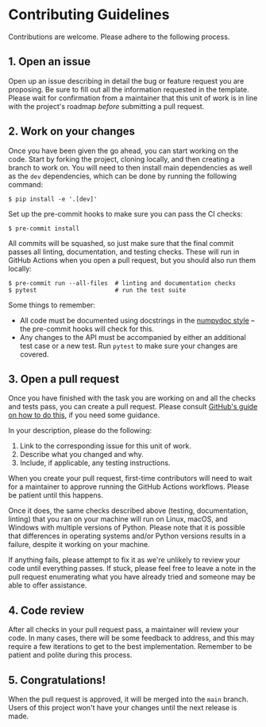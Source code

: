# Contributing Guidelines

Contributions are welcome. Please adhere to the following process.

## 1. Open an issue
Open up an issue describing in detail the bug or feature request you are proposing. Be sure to fill out all the information requested in the template. Please wait for confirmation from a maintainer that this unit of work is in line with the project's roadmap *before* submitting a pull request.

## 2. Work on your changes
Once you have been given the go ahead, you can start working on the code. Start by forking the project, cloning locally, and then creating a branch to work on. You will need to then install main dependencies as well as the `dev` dependencies, which can be done by running the following command:

```shell
$ pip install -e '.[dev]'
```

Set up the pre-commit hooks to make sure you can pass the CI checks:

```shell
$ pre-commit install
```

All commits will be squashed, so just make sure that the final commit passes all linting, documentation, and testing checks. These will run in GitHub Actions when you open a pull request, but you should also run them locally:

```shell
$ pre-commit run --all-files  # linting and documentation checks
$ pytest                      # run the test suite
```

Some things to remember:

- All code must be documented using docstrings in the [numpydoc style](https://numpydoc.readthedocs.io/en/latest/format.html) &ndash; the pre-commit hooks will check for this.
- Any changes to the API must be accompanied by either an additional test case or a new test. Run `pytest` to make sure your changes are covered.

## 3. Open a pull request

Once you have finished with the task you are working on and all the checks and tests pass, you can create a pull request. Please consult [GitHub's guide on how to do this](https://docs.github.com/en/pull-requests/collaborating-with-pull-requests/proposing-changes-to-your-work-with-pull-requests/creating-a-pull-request-from-a-fork), if you need some guidance.

In your description, please do the following:
1. Link to the corresponding issue for this unit of work.
2. Describe what you changed and why.
3. Include, if applicable, any testing instructions.

When you create your pull request, first-time contributors will need to wait for a maintainer to approve running the GitHub Actions workflows. Please be patient until this happens.

Once it does, the same checks described above (testing, documentation, linting) that you ran on your machine will run on Linux, macOS, and Windows with multiple versions of Python. Please note that it is possible that differences in operating systems and/or Python versions results in a failure, despite it working on your machine.

If anything fails, please attempt to fix it as we're unlikely to review your code until everything passes. If stuck, please feel free to leave a note in the pull request enumerating what you have already tried and someone may be able to offer assistance.

## 4. Code review

After all checks in your pull request pass, a maintainer will review your code. In many cases, there will be some feedback to address, and this may require a few iterations to get to the best implementation. Remember to be patient and polite during this process.

## 5. Congratulations!

When the pull request is approved, it will be merged into the `main` branch. Users of this project won't have your changes until the next release is made.

